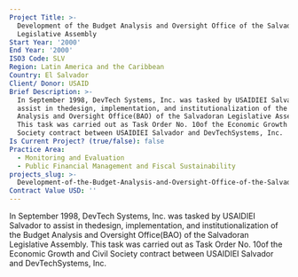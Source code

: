 ```yaml
---
Project Title: >-
  Development of the Budget Analysis and Oversight Office of the Salvadorian
  Legislative Assembly
Start Year: '2000'
End Year: '2000'
ISO3 Code: SLV
Region: Latin America and the Caribbean
Country: El Salvador
Client/ Donor: USAID
Brief Description: >-
  In September 1998, DevTech Systems, Inc. was tasked by USAIDIEI Salvador to
  assist in thedesign, implementation, and institutionalization of the Budget
  Analysis and Oversight Office(BAO) of the Salvadoran Legislative Assembly.
  This task was carried out as Task Order No. 10of the Economic Growth and Civil
  Society contract between USAIDIEI Salvador and DevTechSystems, Inc.
Is Current Project? (true/false): false
Practice Area:
  - Monitoring and Evaluation
  - Public Financial Management and Fiscal Sustainability
projects_slug: >-
  Development-of-the-Budget-Analysis-and-Oversight-Office-of-the-Salvadorian-Legislative-Assembly
Contract Value USD: ''
---
```

In September 1998, DevTech Systems, Inc. was tasked by USAIDIEI Salvador to assist in thedesign, implementation, and institutionalization of the Budget Analysis and Oversight Office(BAO) of the Salvadoran Legislative Assembly. This task was carried out as Task Order No. 10of the Economic Growth and Civil Society contract between USAIDIEI Salvador and DevTechSystems, Inc.